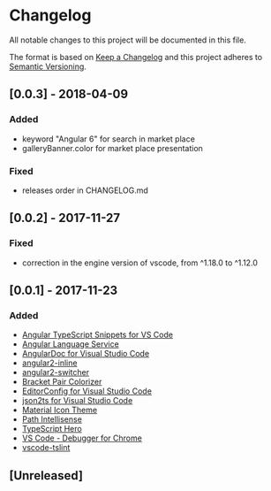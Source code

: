 # Changelog
All notable changes to this project will be documented in this file.

The format is based on [Keep a Changelog](http://keepachangelog.com/en/1.0.0/)
and this project adheres to [Semantic Versioning](http://semver.org/spec/v2.0.0.html).

## [0.0.3] - 2018-04-09
### Added
- keyword "Angular 6" for search in market place
- galleryBanner.color for market place presentation

### Fixed
- releases order in CHANGELOG.md

## [0.0.2] - 2017-11-27
### Fixed
- correction in the engine version of vscode, from ^1.18.0 to ^1.12.0

## [0.0.1] - 2017-11-23
### Added
- [Angular TypeScript Snippets for VS Code](https://marketplace.visualstudio.com/items?itemName=johnpapa.Angular2)
- [Angular Language Service](https://marketplace.visualstudio.com/items?itemName=Angular.ng-template)
- [AngularDoc for Visual Studio Code](https://marketplace.visualstudio.com/items?itemName=AngularDoc.angulardoc-vscode)
- [angular2-inline](https://marketplace.visualstudio.com/items?itemName=natewallace.angular2-inline)
- [angular2-switcher](https://marketplace.visualstudio.com/items?itemName=infinity1207.angular2-switcher)
- [Bracket Pair Colorizer](https://marketplace.visualstudio.com/items?itemName=CoenraadS.bracket-pair-colorizer)
- [EditorConfig for Visual Studio Code](https://marketplace.visualstudio.com/items?itemName=EditorConfig.EditorConfig)
- [json2ts for Visual Studio Code](https://marketplace.visualstudio.com/items?itemName=GregorBiswanger.json2ts)
- [Material Icon Theme](https://marketplace.visualstudio.com/items?itemName=PKief.material-icon-theme)
- [Path Intellisense](https://marketplace.visualstudio.com/items?itemName=christian-kohler.path-intellisense)
- [TypeScript Hero](https://marketplace.visualstudio.com/items?itemName=rbbit.typescript-hero)
- [VS Code - Debugger for Chrome ](https://marketplace.visualstudio.com/items?itemName=msjsdiag.debugger-for-chrome)
- [vscode-tslint](https://marketplace.visualstudio.com/items?itemName=eg2.tslint)

## [Unreleased]